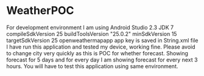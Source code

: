 # WeatherPOC
For development environment I am using Android Studio 2.3
JDK 7
compileSdkVersion 25
buildToolsVersion "25.0.2"
minSdkVersion 15
targetSdkVersion 25
openweathermapapp app key is saved in String.xml file
I have run this application and tested my device, working fine.
Please avoid to change city very quickly as this is POC for whether forecast.
Showing forecast for 5 days and for every day I am showing forecast for every next 3 hours.
You will have to test this application using same environment.
